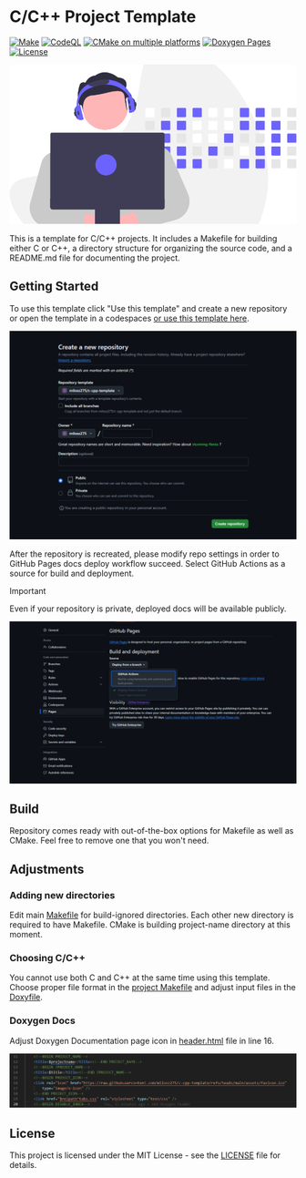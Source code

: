 # C/C++ Project Template

[![Make](https://github.com/milosz275/c-cpp-template/actions/workflows/makefile.yml/badge.svg)](https://github.com/milosz275/c-cpp-template/actions/workflows/makefile.yml)
[![CodeQL](https://github.com/milosz275/c-cpp-template/actions/workflows/codeql.yml/badge.svg)](https://github.com/milosz275/c-cpp-template/actions/workflows/codeql.yml)
[![CMake on multiple platforms](https://github.com/milosz275/c-cpp-template/actions/workflows/cmake-multi-platform.yml/badge.svg)](https://github.com/milosz275/c-cpp-template/actions/workflows/cmake-multi-platform.yml)
[![Doxygen Pages](https://github.com/milosz275/c-cpp-template/actions/workflows/doxygen-pages.yml/badge.svg)](https://github.com/milosz275/c-cpp-template/actions/workflows/doxygen-pages.yml)
[![License](https://img.shields.io/github/license/milosz275/c-cpp-template)](LICENSE)

![Logo](assets/logo.png)

This is a template for C/C++ projects. It includes a Makefile for building either C or C++, a directory structure for organizing the source code, and a README.md file for documenting the project.

## Getting Started

To use this template click "Use this template" and create a new repository or open the template in a codespaces [or use this template here](https://github.com/new?template_name=c-cpp-template&template_owner=milosz275).

![use template screen](assets/use-template.png)

After the repository is recreated, please modify repo settings in order to GitHub Pages docs deploy workflow succeed. Select GitHub Actions as a source for build and deployment.

> [!IMPORTANT]
> Even if your repository is private, deployed docs will be available publicly.

![github pages](assets/pages-settings.png)

## Build

Repository comes ready with out-of-the-box options for Makefile as well as CMake. Feel free to remove one that you won't need.

## Adjustments

### Adding new directories

Edit main [Makefile](https://github.com/milosz275/c-cpp-template/blob/main/Makefile) for build-ignored directories. Each other new directory is required to have Makefile. CMake is building project-name directory at this moment.

### Choosing C/C++

You cannot use both C and C++ at the same time using this template. Choose proper file format in the [project Makefile](https://github.com/milosz275/c-cpp-template/blob/main/project-name/Makefile) and adjust input files in the [Doxyfile](https://github.com/milosz275/c-cpp-template/blob/main/Doxyfile).

### Doxygen Docs

Adjust Doxygen Documentation page icon in [header.html](https://github.com/milosz275/c-cpp-template/blob/main/header.html) file in line 16.

![adjust ico file](assets/ico-file.png)

## License

This project is licensed under the MIT License - see the [LICENSE](https://github.com/milosz275/c-cpp-template/blob/main/LICENSE) file for details.
